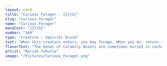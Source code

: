 ```yaml
---
layout: card
title: "Curious Forager - {2}{G}"
slug: "curious-forager"
name: "Curious Forager"
manaCost: "{2}{G}"
number: "169"
type: "Creature — Squirrel Druid"
text: "When this creature enters, you may forage. When you do, return target permanent card from your graveyard to your hand. (To forage, exile three cards from your graveyard or sacrifice a Food.)"
flavorText: "The bones of Calamity Beasts are sometimes buried in caches where their power can grow quietly."
artist: "Mariah Tekulve"
image: "/Pictures/Curious_Forager.png"
---
```


